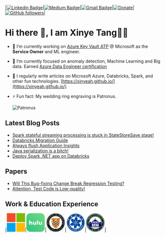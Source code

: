 
|[![Linkedin Badge](https://img.shields.io/badge/xinye-blue?style=flat-square&logo=Linkedin&logoColor=white&link=https://www.linkedin.com/in/xinye-tang/)](https://www.linkedin.com/in/xinye-tang/)|[![Medium Badge](https://img.shields.io/badge/TangTalk-black?style=flat-square&labelColor=000000&logo=Medium&link=https://xinyeah.github.io/)](https://xinyeah.github.io/)|[![Gmail Badge](https://img.shields.io/badge/tangxinye.tina@gmail.com-red?style=flat-square&logo=Gmail&logoColor=white&link=mailto:tangxinye.tina@gmail.com)](mailto:tangxinye.tina@gmail.com)|[![Donate](https://img.shields.io/badge/Support-%24-blue)](https://www.paypal.me/xinyeah)|[![GitHub followers](https://img.shields.io/github/followers/xinyeah?label=Follow&style=social)](https://github.com/xinyeah/?tab=follow)|

# Hi there 👋, I am Xinye Tang👩‍💻

- 🔭 I’m currently working on [Azure Key Vault ATP](https://docs.microsoft.com/en-us/azure/security-center/advanced-threat-protection-key-vault) @ Microsoft as the **Service Owner** and ML engineer.

- 🌱 I’m currently focused on anomaly detection, Machine Learning and Big data. Earned [Azure Data Engineer certification](https://www.youracclaim.com/badges/ba23d9b9-e09b-4c41-84c7-37d4de1ded6c/public_url)

- 📝 I regularly write articles on Microsoft Azure, Databricks, Spark, and other fun technologies. [https://xinyeah.github.io/](https://xinyeah.github.io/)

- ⚡ Fun fact: My wedding ring engraving is Patronus.

  <img src="https://images.ctfassets.net/usf1vwtuqyxm/6LWiIIfCx2eQkSU8yQeq88/bd866f01c30702ceafbd72151cdfdc82/Patronus_PM_B3C21M3HarrysPatronusChargingDownDementorsAcrossTheLake.Moment.jpg?w=914" alt="Patronus"  width="880"/>

##  Latest Blog Posts

<!-- BLOG-POST-LIST:START -->
- [Spark stateful streaming processing is stuck in StateStoreSave stage!](https://xinyeah.github.io/Spark-stateful-streaming-processing-is-stuck-in-StateStoreSave-stage/)
- [Databricks Migration Guide](https://xinyeah.github.io/databricks-migration-guide/)
- [Always flush Application Insights](https://xinyeah.github.io/always-flush-application-insights/)
- [Java serialization is a bitch!](https://xinyeah.github.io/Java-serialization-is-a-bitch/)
- [Deploy Spark .NET app on Databricks](https://xinyeah.github.io/deploy-spark-dotnet-app-on-databricks/)
<!-- BLOG-POST-LIST:END -->

## Papers

- [Will This Bug-fixing Change Break Regression Testing?](https://ieeexplore.ieee.org/document/7321218)
- [Attention, Test Code is Low-quality!](http://ceur-ws.org/Vol-1469/paper5.pdf)


## Work & Education Experience

|<img src="https://raw.githubusercontent.com/xinyeah/xinyeah/master/images/microsoft.png" alt="Microsoft" width="60"/>|<img src="https://raw.githubusercontent.com/xinyeah/xinyeah/master/images/hulu.png" alt="Hulu" width="60"/>|<img src="https://raw.githubusercontent.com/xinyeah/xinyeah/master/images/waterloo.png" alt="University of Waterloo" width="60"/>|<img src="https://raw.githubusercontent.com/xinyeah/xinyeah/master/images/cas.png" alt="UCAS" width="60"/>|<img src="https://raw.githubusercontent.com/xinyeah/xinyeah/master/images/whu.png" alt="Wuhan University" width="60"/>|
